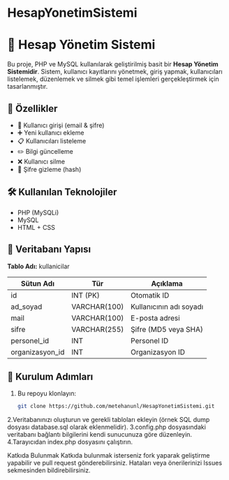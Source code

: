 # HesapYonetimSistemi
# 💼 Hesap Yönetim Sistemi

Bu proje, PHP ve MySQL kullanılarak geliştirilmiş basit bir **Hesap Yönetim Sistemidir**. Sistem, kullanıcı kayıtlarını yönetmek, giriş yapmak, kullanıcıları listelemek, düzenlemek ve silmek gibi temel işlemleri gerçekleştirmek için tasarlanmıştır.

## 🚀 Özellikler

- 👤 Kullanıcı girişi (email & şifre)
- ➕ Yeni kullanıcı ekleme
- 📋 Kullanıcıları listeleme
- ✏️ Bilgi güncelleme
- ❌ Kullanıcı silme
- 🔐 Şifre gizleme (hash)

## 🛠️ Kullanılan Teknolojiler

- PHP (MySQLi)
- MySQL
- HTML + CSS

## 🧾 Veritabanı Yapısı

**Tablo Adı:** kullanicilar

| Sütun Adı       | Tür           | Açıklama                  |
|----------------|---------------|---------------------------|
| id             | INT (PK)      | Otomatik ID               |
| ad_soyad       | VARCHAR(100)  | Kullanıcının adı soyadı   |
| mail           | VARCHAR(100)  | E-posta adresi            |
| sifre          | VARCHAR(255)  | Şifre (MD5 veya SHA)      |
| personel_id    | INT           | Personel ID               |
| organizasyon_id| INT           | Organizasyon ID           |

## 🚀 Kurulum Adımları

1. Bu repoyu klonlayın:
   ```bash
   git clone https://github.com/metehanunl/HesapYonetimSistemi.git
2.Veritabanınızı oluşturun ve gerekli tabloları ekleyin (örnek SQL dump dosyası database.sql olarak eklenmelidir).
3.config.php dosyasındaki veritabanı bağlantı bilgilerini kendi sunucunuza göre düzenleyin.
4.Tarayıcıdan index.php dosyasını çalıştırın.

Katkıda Bulunmak
Katkıda bulunmak isterseniz fork yaparak geliştirme yapabilir ve pull request gönderebilirsiniz. Hataları veya önerilerinizi Issues sekmesinden bildirebilirsiniz.
